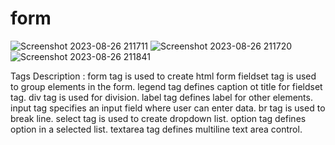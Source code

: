 # form
![Screenshot 2023-08-26 211711](https://github.com/jaideepsingh0085/form/assets/128147644/552039f9-b83c-45a2-a191-120aca4ea04a)
![Screenshot 2023-08-26 211720](https://github.com/jaideepsingh0085/form/assets/128147644/205af924-12be-4cab-96ea-7dc11c4fb957)
![Screenshot 2023-08-26 211841](https://github.com/jaideepsingh0085/form/assets/128147644/32cf1bd0-8469-4590-b967-c82c8d6ce3e2)

Tags Description :
form tag is used to create html form
fieldset tag is used to group elements in the form.
legend tag defines caption ot title for fieldset tag.
div tag is used for division.
label tag defines label for other elements.
input tag specifies an input field where user can enter data.
br tag is used to break line.
select tag is used to create dropdown list.
option tag defines option in a selected list.
textarea tag defines multiline text area control.
